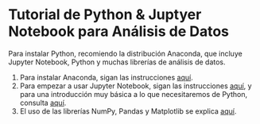 # Tutorial de Python & Juptyer Notebook para Análisis de Datos


Para instalar Python, recomiendo la distribución Anaconda, que incluye Jupyter Notebook, Python y muchas librerías de análisis de datos.

1. Para instalar Anaconda, sigan las instrucciones [aquí](https://github.com/jealcalat/python4da/blob/main/intro.md).
2. Para empezar a usar Jupyter Notebook, sigan las instrucciones [aquí](https://www.youtube.com/watch?v=Xws9V34-CFo&ab_channel=PabloPaniagua), y para una introducción muy básica a lo que necesitaremos de Python, consulta [aquí](https://github.com/jealcalat/python4da/blob/main/nbs/pt1_intro_python.ipynb).
3. El uso de las librerías NumPy, Pandas y Matplotlib se explica [aquí](https://github.com/jealcalat/python4da/blob/main/nbs/pt2_numpy-pandas-matplotlib.ipynb).